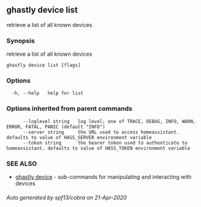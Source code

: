 ## ghastly device list

retrieve a list of all known devices

### Synopsis

retrieve a list of all known devices

```
ghastly device list [flags]
```

### Options

```
  -h, --help   help for list
```

### Options inherited from parent commands

```
      --loglevel string   log level; one of TRACE, DEBUG, INFO, WARN, ERROR, FATAL, PANIC (default "INFO")
      --server string     the URL used to access homeassistant. defaults to value of HASS_SERVER environment variable
      --token string      the bearer token used to authenticate to homeassistant. defaults to value of HASS_TOKEN environment variable
```

### SEE ALSO

* [ghastly device](ghastly_device.md)	 - sub-commands for manipulating and interacting with devices

###### Auto generated by spf13/cobra on 21-Apr-2020
